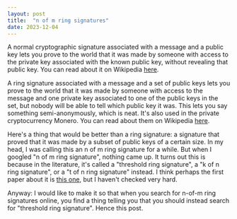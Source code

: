 ```yaml
---
layout: post
title:  "n of m ring signatures"
date: 2023-12-04
---
```


A normal cryptographic signature associated with a message and a public key lets you prove to the world that it was made by someone with access to the private key associated with the known public key, without revealing that public key. You can read about it on Wikipedia [here](https://en.wikipedia.org/wiki/Digital_signature).

A ring signature associated with a message and a set of public keys lets you prove to the world that it was made by someone with access to the message and one private key associated to one of the public keys in the set, but nobody will be able to tell which public key it was. This lets you say something semi-anonymously, which is neat. It's also used in the private cryptocurrency Monero. You can read about them on Wikipedia [here](https://en.wikipedia.org/wiki/Ring_signature).

Here's a thing that would be better than a ring signature: a signature that proved that it was made by a subset of public keys of a certain size. In my head, I was calling this an n of m ring signature for a while. But when I googled "n of m ring signature", nothing came up. It turns out this is because in the literature, it's called a "threshold ring signature", a "k of n ring signature", or a "t of n ring signature" instead. I think perhaps the first paper about it is [this one](https://www.iacr.org/archive/crypto2002/24420467/24420467.pdf), but I haven't checked very hard.

Anyway: I would like to make it so that when you search for n-of-m ring signatures online, you find a thing telling you that you should instead search for "threshold ring signature". Hence this post.
